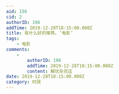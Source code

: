 ```yaml
---
aid: 156
cid: 2
authorID: 196
addTime: 2019-12-28T18:15:00.000Z
title: 有什么好的推荐。‘电影’
tags:
    - 电影
comments:
    -
        authorID: 196
        addTime: 2019-12-28T18:15:00.000Z
        content: 解忧杂货店
date: 2019-12-28T18:15:00.000Z
category: 时政
---
```



